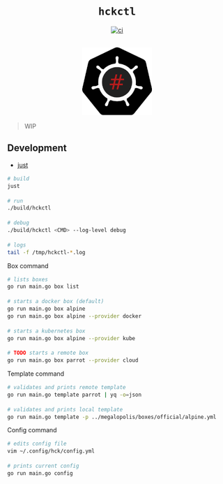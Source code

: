 <h1 align="center"><code>hckctl</code></h1>

<div align="center">
  <a href="https://github.com/hckops/hckctl/actions/workflows/ci.yaml">
    <img src="https://github.com/hckops/hckctl/actions/workflows/ci.yaml/badge.svg" alt="ci">
  </a>
</div>
<br>

<p align="center">
  <img width="160" src="docs/logo.svg" alt="logo">
</p>

<!--
The Cloud Native HaCKing Tool
-->

> WIP

## Development

* [just](https://github.com/casey/just)

```bash
# build
just

# run
./build/hckctl

# debug
./build/hckctl <CMD> --log-level debug

# logs
tail -f /tmp/hckctl-*.log
```

Box command
```bash
# lists boxes
go run main.go box list

# starts a docker box (default)
go run main.go box alpine
go run main.go box alpine --provider docker

# starts a kubernetes box
go run main.go box alpine --provider kube

# TODO starts a remote box
go run main.go box parrot --provider cloud
```

Template command
```bash
# validates and prints remote template
go run main.go template parrot | yq -o=json

# validates and prints local template
go run main.go template -p ../megalopolis/boxes/official/alpine.yml
```

Config command
```bash
# edits config file
vim ~/.config/hck/config.yml

# prints current config
go run main.go config
```
